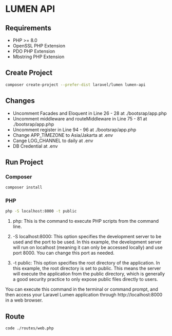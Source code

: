 # LUMEN API

## Requirements

* PHP >= 8.0
* OpenSSL PHP Extension
* PDO PHP Extension
* Mbstring PHP Extension


## Create Project

``` bash
composer create-project --prefer-dist laravel/lumen lumen-api
```


## Changes

* Uncomment Facades and Eloquent in Line 26 - 28 at ./bootsrap/app.php
* Uncomment middleware and routeMiddleware in Line 75 - 81 at ./bootsrap/app.php
* Uncomment register in Line 94 - 96 at ./bootsrap/app.php
* Change APP_TIMEZONE to Asia/Jakarta at .env
* Cange LOG_CHANNEL to daily at .env
* DB Credential at .env

## Run Project

### Composer

``` bash
composer install
```


### PHP

``` bash
php -S localhost:8000 -t public
```

1. php: This is the command to execute PHP scripts from the command line.

2. -S localhost:8000: This option specifies the development server to be used and the port to be used. In this example, the development server will run on localhost (meaning it can only be accessed locally) and use port 8000. You can change this port as needed.

3. -t public: This option specifies the root directory of the application. In this example, the root directory is set to public. This means the server will execute the application from the public directory, which is generally a good security practice to only expose public files directly to users.

You can execute this command in the terminal or command prompt, and then access your Laravel Lumen application through http://localhost:8000 in a web browser.

## Route 

``` bash
code ./routes/web.php
```